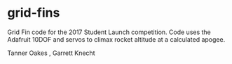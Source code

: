 # grid-fins
Grid Fin code for the 2017 Student Launch competition. Code uses the Adafruit 10DOF and servos to climax rocket altitude at a calculated apogee. 

Tanner Oakes , Garrett Knecht
